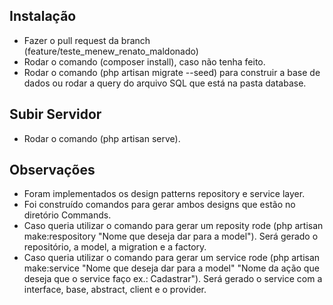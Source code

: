 ## Instalação

- Fazer o pull request da branch (feature/teste_menew_renato_maldonado)
- Rodar o comando (composer install), caso não tenha feito.
- Rodar o comando (php artisan migrate --seed) para construir a base de dados ou rodar a query do arquivo SQL que está na pasta database.

## Subir Servidor

- Rodar o comando (php artisan serve).

## Observações

- Foram implementados os design patterns repository e service layer.
- Foi construído comandos para gerar ambos designs que estão no diretório Commands.
- Caso queria utilizar o comando para gerar um reposity rode (php artisan make:respository "Nome que deseja dar para a model"). Será gerado o repositório, a model, a migration e a factory.
- Caso queria utilizar o comando para gerar um service rode (php artisan make:service "Nome que deseja dar para a model" "Nome da ação que deseja que o service faço ex.: Cadastrar"). Será gerado o service com a interface, base, abstract, client e o provider.

